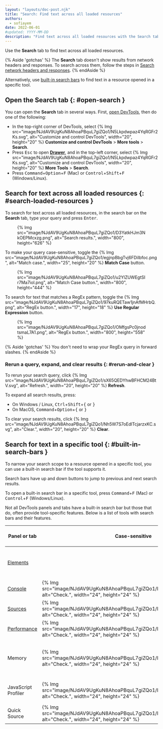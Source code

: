 ```yaml
---
layout: "layouts/doc-post.njk"
title: "Search: Find text across all loaded resources"
authors:
  - sofiayem
date: 2022-06-01
#updated: YYYY-MM-DD
description: "Find text across all loaded resources with the Search tab."
---
```


Use the **Search** tab to find text across all loaded resources.

{% Aside 'gotchas' %}
The **Search** tab doesn't show results from network headers and responses. To search across them, follow the steps in [Search network headers and responses](/docs/devtools/network/#search).
{% endAside %}

Alternatively, use [built-in search bars](#built-in-search-bars) to find text in a resource opened in a specific tool.

## Open the Search tab {: #open-search }

You can open the **Search** tab in several ways. First, [open DevTools](/docs/devtools/open/), then do one of the following:

- In the top-right corner of DevTools, select {% Img src="image/NJdAV9UgKuN8AhoaPBquL7giZQo1/N5Lkpdwpaz4YqRGFr2Ks.svg", alt="Customize and control DevTools", width="20", height="20" %} **Customize and control DevTools** > **More tools** > **Search**.
- Press <kbd>Esc</kbd> to open [**Drawer**](/docs/devtools/customize/#drawer), and in the top-left corner, select {% Img src="image/NJdAV9UgKuN8AhoaPBquL7giZQo1/N5Lkpdwpaz4YqRGFr2Ks.svg", alt="Customize and control DevTools", width="20", height="20" %} **More Tools** > **Search**.
- Press <kbd>Command</kbd>+<kbd>Option</kbd>+<kbd>F</kbd> (Mac) or <kbd>Control</kbd>+<kbd>Shift</kbd>+<kbd>F</kbd> (Windows/Linux).

## Search for text across all loaded resources {: #search-loaded-resources }

To search for text across all loaded resources, in the search bar on the **Search** tab, type your query and press <kbd>Enter</kbd>.

<figure>
  {% Img src="image/NJdAV9UgKuN8AhoaPBquL7giZQo1/D3YatkHJm3NkOEPMcxzg.png", alt="Search results.", width="800", height="626" %}
</figure>

To make your query case-sensitive, toggle the {% Img src="image/NJdAV9UgKuN8AhoaPBquL7giZQo1/egjnpBbgTvj6FDiIbfoc.png", alt="Match case.", width="25", height="20" %} **Match Case** button.

<figure>
  {% Img src="image/NJdAV9UgKuN8AhoaPBquL7giZQo1/u2YlZUWEgtSIr7Ma7iol.png", alt="Match Case button.", width="800", height="444" %}
</figure>

To search for text that matches a RegEx pattern, toggle the {% Img src="image/NJdAV9UgKuN8AhoaPBquL7giZQo1/97kuRQETaw1jnAfMHrbQ.png", alt="RegEx button.", width="17", height="18" %} **Use Regular Expression** button.

<figure>
  {% Img src="image/NJdAV9UgKuN8AhoaPBquL7giZQo1/OMfgsPc0jnodtsmaL7A1.png", alt="RegEx button.", width="800", height="558" %}
</figure>

{% Aside 'gotchas' %}
You don't need to wrap your RegEx query in forward slashes. 
{% endAside %}

### Rerun a query, expand, and clear results {: #rerun-and-clear }

To rerun your search query, click {% Img src="image/NJdAV9UgKuN8AhoaPBquL7giZQo1/sX65QEDYhwBFHCM24BtV.svg", alt="Refresh.", width="20", height="20" %} **Refresh**.

To expand all search results, press:

- On Windows / Linux, <kbd>Ctrl</kbd>+<kbd>Shift</kbd>+<kbd>{</kbd> or <kbd>}</kbd>
- On MacOS, <kbd>Command</kbd>+<kbd>Option</kbd>+<kbd>{</kbd> or <kbd>}</kbd>

To clear your search results, click {% Img src="image/NJdAV9UgKuN8AhoaPBquL7giZQo1/Nh5W7S7oEdlTcjarzxKC.svg", alt="Clear.", width="20", height="20" %} **Clear**.

## Search for text in a specific tool {: #built-in-search-bars }

To narrow your search scope to a resource opened in a specific tool, you can use a built-in search bar if the tool supports it.

Search bars have up and down buttons to jump to previous and next search results.

To open a built-in search bar in a specific tool, press <kbd>Command</kbd>+<kbd>F</kbd> (Mac) or <kbd>Control</kbd>+<kbd>F</kbd> (Windows/Linux).

Not all DevTools panels and tabs have a built-in search bar but those that do, often provide tool-specific features. Below is a list of tools with search bars and their features.

<table class="fixed-table width-full">
<thead>
  <tr>
    <th>Panel or tab</th>
    <th>Case-sensitive</th>
    <th>RegEx</th>
    <th>Scope</th>
    <th>Tool-specific features</th>
  </tr>
</thead>
<tbody>
  <tr>
    <td><a href="/docs/devtools/dom/#search">Elements</a></td>
    <td></td>
    <td></td>
    <td>DOM tree</td>
    <td>Search by selector and XPath</td>
  </tr>
  <tr>
    <td><a href="/docs/devtools/console/reference/#search">Console</a></td>
    <td>{% Img src="image/NJdAV9UgKuN8AhoaPBquL7giZQo1/lh0C6z3sePNX1Tiibddr.svg", alt="Check.", width="24", height="24" %}</td>
    <td>{% Img src="image/NJdAV9UgKuN8AhoaPBquL7giZQo1/lh0C6z3sePNX1Tiibddr.svg", alt="Check.", width="24", height="24" %}</td>
    <td>Log messages</td>
    <td></td>
  </tr>
  <tr>
    <td><a href="/docs/devtools/javascript/reference/#search">Sources</a></td>
    <td>{% Img src="image/NJdAV9UgKuN8AhoaPBquL7giZQo1/lh0C6z3sePNX1Tiibddr.svg", alt="Check.", width="24", height="24" %}</td>
    <td>{% Img src="image/NJdAV9UgKuN8AhoaPBquL7giZQo1/lh0C6z3sePNX1Tiibddr.svg", alt="Check.", width="24", height="24" %}</td>
    <td>Current source file</td>
    <td>Replace</td>
  </tr>
  <tr>
    <td><a href="/docs/devtools/evaluate-performance/reference/#search">Performance</a></td>
    <td>{% Img src="image/NJdAV9UgKuN8AhoaPBquL7giZQo1/lh0C6z3sePNX1Tiibddr.svg", alt="Check.", width="24", height="24" %}</td>
    <td>{% Img src="image/NJdAV9UgKuN8AhoaPBquL7giZQo1/lh0C6z3sePNX1Tiibddr.svg", alt="Check.", width="24", height="24" %}</td>
    <td>Activities</td>
    <td></td>
  </tr>
  <tr>
    <td>Memory</td>
    <td class="tg-0pky">{% Img src="image/NJdAV9UgKuN8AhoaPBquL7giZQo1/lh0C6z3sePNX1Tiibddr.svg", alt="Check.", width="24", height="24" %}</td>
    <td></td>
    <td>Profiles</td>
    <td class="tg-0pky">Search sampling profiles by cost, name, and file</td>
  </tr>
  <tr>
    <td>JavaScript Profiler</td>
    <td class="tg-0pky">{% Img src="image/NJdAV9UgKuN8AhoaPBquL7giZQo1/lh0C6z3sePNX1Tiibddr.svg", alt="Check.", width="24", height="24" %}</td>
    <td></td>
    <td>CPU profiles</td>
    <td>Search by cost, name, and file</td>
  </tr>
  <tr>
    <td>Quick Source</td>
    <td>{% Img src="image/NJdAV9UgKuN8AhoaPBquL7giZQo1/lh0C6z3sePNX1Tiibddr.svg", alt="Check.", width="24", height="24" %}</td>
    <td>{% Img src="image/NJdAV9UgKuN8AhoaPBquL7giZQo1/lh0C6z3sePNX1Tiibddr.svg", alt="Check.", width="24", height="24" %}</td>
    <td>Current source file</td>
    <td>Replace</td>
  </tr>
</tbody>
</table>
